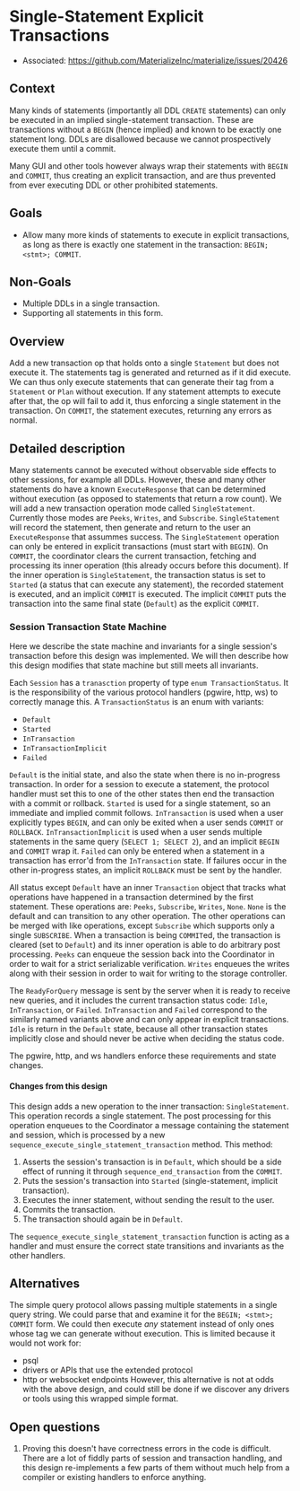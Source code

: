 # Single-Statement Explicit Transactions

- Associated: https://github.com/MaterializeInc/materialize/issues/20426

## Context

Many kinds of statements (importantly all DDL `CREATE` statements) can only be executed in an implied single-statement transaction.
These are transactions without a `BEGIN` (hence implied) and known to be exactly one statement long.
DDLs are disallowed because we cannot prospectively execute them until a commit.

Many GUI and other tools however always wrap their statements with `BEGIN` and `COMMIT`,
thus creating an explicit transaction, and are thus prevented from ever executing DDL or other prohibited statements.

## Goals

- Allow many more kinds of statements to execute in explicit transactions,
  as long as there is exactly one statement in the transaction: `BEGIN; <stmt>; COMMIT`.

## Non-Goals

- Multiple DDLs in a single transaction.
- Supporting all statements in this form.

## Overview

Add a new transaction op that holds onto a single `Statement` but does not execute it.
The statements tag is generated and returned as if it did execute.
We can thus only execute statements that can generate their tag from a `Statement` or `Plan` without execution.
If any statement attempts to execute after that, the op will fail to add it, thus enforcing a single statement in the transaction.
On `COMMIT`, the statement executes, returning any errors as normal.

## Detailed description

Many statements cannot be executed without observable side effects to other sessions, for example all DDLs.
However, these and many other statements do have a known `ExecuteResponse` that can be determined without execution (as opposed to statements that return a row count).
We will add a new transaction operation mode called `SingleStatement`.
Currently those modes are `Peeks`, `Writes`, and `Subscribe`.
`SingleStatement` will record the statement, then generate and return to the user an `ExecuteResponse` that assummes success.
The `SingleStatement` operation can only be entered in explicit transactions (must start with `BEGIN`).
On `COMMIT`, the coordinator clears the current transaction, fetching and processing its inner operation (this already occurs before this document).
If the inner operation is `SingleStatement`, the transaction status is set to `Started` (a status that can execute any statement), the recorded statement is executed, and an implicit `COMMIT` is executed.
The implicit `COMMIT` puts the transaction into the same final state (`Default`) as the explicit `COMMIT`.

### Session Transaction State Machine

Here we describe the state machine and invariants for a single session's transaction before this design was implemented.
We will then describe how this design modifies that state machine but still meets all invariants.

Each `Session` has a `tranasction` property of type `enum TransactionStatus`.
It is the responsibility of the various protocol handlers (pgwire, http, ws) to correctly manage this.
A `TransactionStatus` is an enum with variants:

- `Default`
- `Started`
- `InTransaction`
- `InTransactionImplicit`
- `Failed`

`Default` is the initial state, and also the state when there is no in-progress transaction.
In order for a session to execute a statement, the protocol handler must set this to one of the other states then end the transaction with a commit or rollback.
`Started` is used for a single statement, so an immediate and implied commit follows.
`InTransaction` is used when a user explicitly types `BEGIN`, and can only be exited when a user sends `COMMIT` or `ROLLBACK`.
`InTransactionImplicit` is used when a user sends multiple statements in the same query (`SELECT 1; SELECT 2`), and an implicit `BEGIN` and `COMMIT` wrap it.
`Failed` can only be entered when a statement in a transaction has error'd from the `InTransaction` state.
If failures occur in the other in-progress states, an implicit `ROLLBACK` must be sent by the handler.

All status except `Default` have an inner `Transaction` object that tracks what operations have happened in a transaction determined by the first statement.
These operations are: `Peeks`, `Subscribe`, `Writes`, `None`.
`None` is the default and can transition to any other operation.
The other operations can be merged with like operations, except `Subscribe` which supports only a single `SUBSCRIBE`.
When a transaction is being `COMMIT`ed, the transaction is cleared (set to `Default`) and its inner operation is able to do arbitrary post processing.
`Peeks` can enqueue the session back into the Coordinator in order to wait for a strict serializable verification.
`Writes` enqueues the writes along with their session in order to wait for writing to the storage controller.

The `ReadyForQuery` message is sent by the server when it is ready to receive new queries, and it includes the current transaction status code: `Idle`, `InTransaction`, or `Failed`.
`InTransaction` and `Failed` correspond to the similarly named variants above and can only appear in explicit transactions.
`Idle` is return in the `Default` state, because all other transaction states implicitly close and should never be active when deciding the status code.

The pgwire, http, and ws handlers enforce these requirements and state changes.

#### Changes from this design

This design adds a new operation to the inner transaction: `SingleStatement`.
This operation records a single statement.
The post processing for this operation enqueues to the Coordinator a message containing the statement and session, which is processed by a new `sequence_execute_single_statement_transaction` method.
This method:
1. Asserts the session's transaction is in `Default`, which should be a side effect of running it through `sequence_end_transaction` from the `COMMIT`.
2. Puts the session's transaction into `Started` (single-statement, implicit transaction).
3. Executes the inner statement, without sending the result to the user.
4. Commits the transaction.
5. The transaction should again be in `Default`.

The `sequence_execute_single_statement_transaction` function is acting as a handler and must ensure the correct state transitions and invariants as the other handlers.

## Alternatives

The simple query protocol allows passing multiple statements in a single query string.
We could parse that and examine it for the `BEGIN; <stmt>; COMMIT` form.
We could then execute *any* statement instead of only ones whose tag we can generate without execution.
This is limited because it would not work for:
- psql
- drivers or APIs that use the extended protocol
- http or websocket endpoints
However, this alternative is not at odds with the above design, and could still be done if we discover any drivers or tools using this wrapped simple format.

## Open questions

1. Proving this doesn't have correctness errors in the code is difficult.
   There are a lot of fiddly parts of session and transaction handling, and this design re-implements a few parts of them without much help from a compiler or existing handlers to enforce anything.
